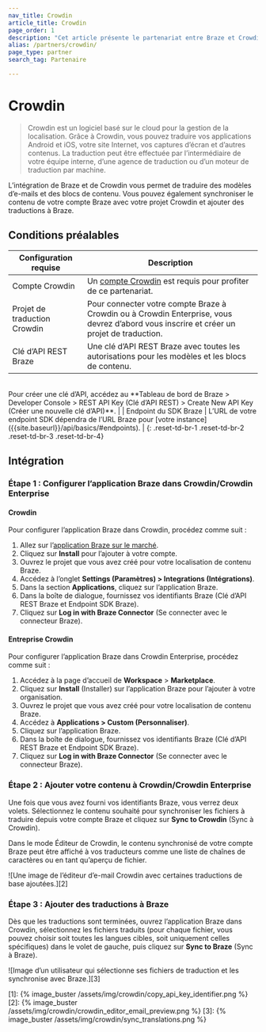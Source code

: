 ```yaml
---
nav_title: Crowdin
article_title: Crowdin
page_order: 1
description: "Cet article présente le partenariat entre Braze et Crowdin, une plateforme logicielle basée sur le cloud qui vous permet d’automatiser la traduction de vos modèles d’e-mail et de vos blocs de contenu dans Braze."
alias: /partners/crowdin/
page_type: partner
search_tag: Partenaire

---
```


# Crowdin

> Crowdin est un logiciel basé sur le cloud pour la gestion de la localisation. Grâce à Crowdin, vous pouvez traduire vos applications Android et iOS, votre site Internet, vos captures d’écran et d’autres contenus. La traduction peut être effectuée par l’intermédiaire de votre équipe interne, d’une agence de traduction ou d’un moteur de traduction par machine.

L’intégration de Braze et de Crowdin vous permet de traduire des modèles d’e-mails et des blocs de contenu. Vous pouvez également synchroniser le contenu de votre compte Braze avec votre projet Crowdin et ajouter des traductions à Braze.

## Conditions préalables

| Configuration requise| Description|
| ---| ---|
| Compte Crowdin | Un [compte Crowdin](https://accounts.crowdin.com/register) est requis pour profiter de ce partenariat. |
| Projet de traduction Crowdin | Pour connecter votre compte Braze à Crowdin ou à Crowdin Enterprise, vous devrez d’abord vous inscrire et créer un projet de traduction. |
| Clé d’API REST Braze | Une clé d’API REST Braze avec toutes les autorisations pour les modèles et les blocs de contenu. <br>
<br>
 Pour créer une clé d’API, accédez au **Tableau de bord de Braze > Developer Console > REST API Key (Clé d’API REST) > Create New API Key (Créer une nouvelle clé d’API)**. |
| Endpoint du SDK Braze | L’URL de votre endpoint SDK dépendra de l’URL Braze pour [votre instance]({{site.baseurl}}/api/basics/#endpoints). |
{: .reset-td-br-1 .reset-td-br-2 .reset-td-br-3  .reset-td-br-4}

## Intégration

### Étape 1 : Configurer l’application Braze dans Crowdin/Crowdin Enterprise

#### Crowdin
Pour configurer l’application Braze dans Crowdin, procédez comme suit :

1. Allez sur l’[application Braze sur le marché](https://crowdin.com/resources#marketplace/braze).
2. Cliquez sur **Install** pour l’ajouter à votre compte.
3. Ouvrez le projet que vous avez créé pour votre localisation de contenu Braze.
4. Accédez à l’onglet **Settings (Paramètres) > Integrations (Intégrations)**.
5. Dans la section **Applications**, cliquez sur l’application Braze.
6. Dans la boîte de dialogue, fournissez vos identifiants Braze (Clé d’API REST Braze et Endpoint SDK Braze).
7. Cliquez sur **Log in with Braze Connector** (Se connecter avec le connecteur Braze). 

#### Entreprise Crowdin
Pour configurer l’application Braze dans Crowdin Enterprise, procédez comme suit :

1. Accédez à la page d’accueil de **Workspace** > **Marketplace**.
2. Cliquez sur **Install** (Installer) sur l’application Braze pour l’ajouter à votre organisation.
3. Ouvrez le projet que vous avez créé pour votre localisation de contenu Braze.
4. Accédez à **Applications > Custom (Personnaliser)**.
5. Cliquez sur l’application Braze.
6. Dans la boîte de dialogue, fournissez vos identifiants Braze (Clé d’API REST Braze et Endpoint SDK Braze).
7. Cliquez sur **Log in with Braze Connector** (Se connecter avec le connecteur Braze).

### Étape 2 : Ajouter votre contenu à Crowdin/Crowdin Enterprise

Une fois que vous avez fourni vos identifiants Braze, vous verrez deux volets. Sélectionnez le contenu souhaité pour synchroniser les fichiers à traduire depuis votre compte Braze et cliquez sur **Sync to Crowdin** (Sync à Crowdin).

Dans le mode Éditeur de Crowdin, le contenu synchronisé de votre compte Braze peut être affiché à vos traducteurs comme une liste de chaînes de caractères ou en tant qu’aperçu de fichier.

![Une image de l’éditeur d’e-mail Crowdin avec certaines traductions de base ajoutées.][2]

### Étape 3 : Ajouter des traductions à Braze

Dès que les traductions sont terminées, ouvrez l’application Braze dans Crowdin, sélectionnez les fichiers traduits (pour chaque fichier, vous pouvez choisir soit toutes les langues cibles, soit uniquement celles spécifiques) dans le volet de gauche, puis cliquez sur **Sync to Braze** (Sync à Braze).

![Image d’un utilisateur qui sélectionne ses fichiers de traduction et les synchronise avec Braze.][3]

[1]: {% image_buster /assets/img/crowdin/copy_api_key_identifier.png %}
[2]: {% image_buster /assets/img/crowdin/crowdin_editor_email_preview.png %}
[3]: {% image_buster /assets/img/crowdin/sync_translations.png %}
